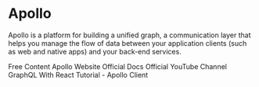 # Apollo

Apollo is a platform for building a unified graph, a communication layer that helps you manage the flow of data between your application clients (such as web and native apps) and your back-end services.

<ResourceGroupTitle>Free Content</ResourceGroupTitle>
<BadgeLink colorScheme='blue' badgeText='Official Website' href='https://www.apollographql.com'>Apollo Website</BadgeLink>
<BadgeLink colorScheme='blue' badgeText='Read' href='https://www.apollographql.com/docs/'>Official Docs</BadgeLink>
<BadgeLink colorScheme='blue' badgeText='Watch' href='https://www.youtube.com/c/ApolloGraphQL/'>Official YouTube Channel</BadgeLink>
<BadgeLink badgeText='Watch' href='https://www.youtube.com/watch?v=YyUWW04HwKY'>GraphQL With React Tutorial - Apollo Client</BadgeLink>
